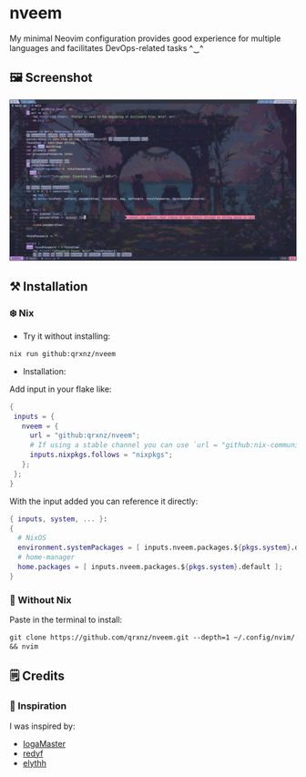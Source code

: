 # nveem

My minimal Neovim configuration provides good experience for multiple languages and facilitates DevOps-related tasks  ^‿^

## 🖼️ Screenshot
![nvim screenshot](./.github/assets/neovim.jpg)

## ⚒️ Installation

### ❄️ Nix
- Try it without installing:
```sh
nix run github:qrxnz/nveem
```
- Installation:  

Add input in your flake like:  
```nix
{
 inputs = {
   nveem = {
     url = "github:qrxnz/nveem";
     # If using a stable channel you can use `url = "github:nix-community/nixvim/nixos-<version>"`
     inputs.nixpkgs.follows = "nixpkgs";
   };
 };
}
```
With the input added you can reference it directly:  

```nix
{ inputs, system, ... }:
{
  # NixOS
  environment.systemPackages = [ inputs.nveem.packages.${pkgs.system}.default ];
  # home-manager
  home.packages = [ inputs.nveem.packages.${pkgs.system}.default ];
}
```

### 🐧 Without Nix

Paste in the terminal to install:
```
git clone https://github.com/qrxnz/nveem.git --depth=1 ~/.config/nvim/ && nvim
```
## 🗒️ Credits

### 🎨 Inspiration

I was inspired by:
- [IogaMaster](https://github.com/IogaMaster/neovim)
- [redyf](https://github.com/redyf/Moon)
- [elythh](https://github.com/elythh/nixvim)
